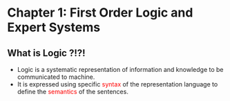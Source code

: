 # Chapter 1: First Order Logic and Expert Systems

## What is Logic ?!?!

+ Logic is a systematic representation of information and knowledge to be communicated to machine.
+ It is expressed using specific <span style="color:red;">syntax</span> of the representation language to define the <span style="color:red;">semantics</span> of the sentences.
